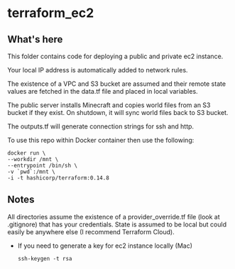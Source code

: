 # terraform_ec2

## What's here
This folder contains code for deploying a public and private ec2 instance.

Your local IP address is automatically added to network rules.

The existence of a VPC and S3 bucket are assumed and their remote state values are fetched in the data.tf file and placed in local variables.

The public server installs Minecraft and copies world files from an S3 bucket if they exist.  On shutdown, it will sync world files back to S3 bucket.

The outputs.tf will generate connection strings for ssh and http.

To use this repo within Docker container then use the following:

```
docker run \
--workdir /mnt \
--entrypoint /bin/sh \
-v `pwd`:/mnt \
-i -t hashicorp/terraform:0.14.8 
```

## Notes
All directories assume the existence of a provider_override.tf file (look at .gitignore) that has your credentials.  State is assumed to be local but could easily be anywhere else (I recommend Terraform Cloud).

- If you need to generate a key for ec2 instance locally (Mac)
  ```
  ssh-keygen -t rsa
  ```
